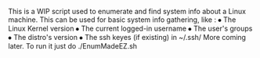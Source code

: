 This is a WIP script used to enumerate and find system info about a Linux machine. This can be used for basic system info gathering, like : 
⦁	The Linux Kernel version
⦁	The current logged-in username
⦁	The user's groups
⦁	The distro's version
⦁	The ssh keyes (if existing) in ~/.ssh/
More coming later. To run it just do ./EnumMadeEZ.sh 